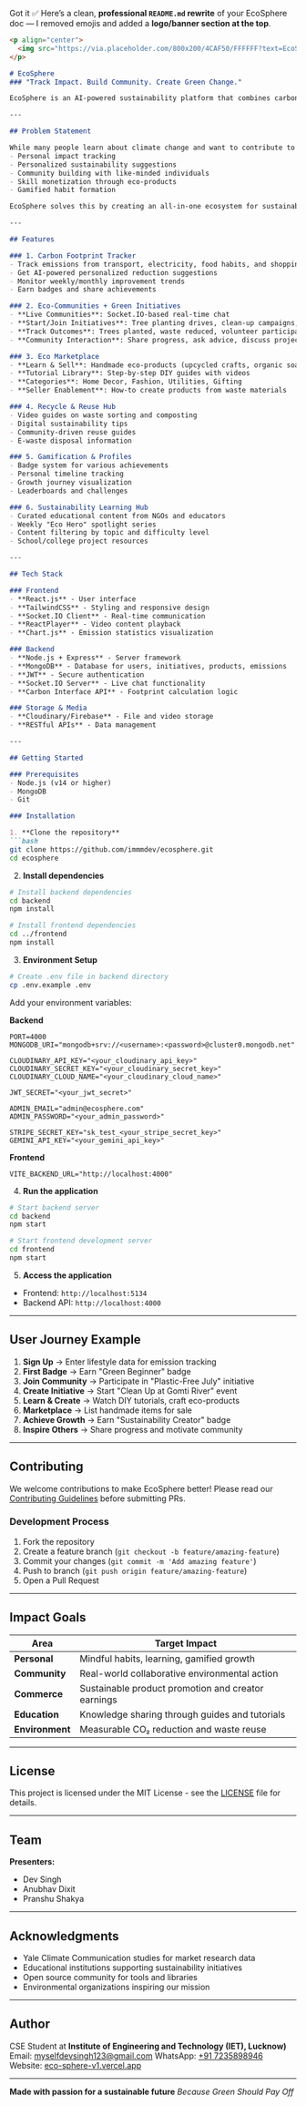 Got it ✅
Here’s a clean, **professional `README.md` rewrite** of your EcoSphere doc — I removed emojis and added a **logo/banner section at the top**.

````markdown
<p align="center">
  <img src="https://via.placeholder.com/800x200/4CAF50/FFFFFF?text=EcoSphere" alt="EcoSphere Logo" />
</p>

# EcoSphere
### "Track Impact. Build Community. Create Green Change."

EcoSphere is an AI-powered sustainability platform that combines carbon tracking, personalized eco-guidance, habit formation with rewards, and skill monetization — making sustainable living simple, engaging, and rewarding for everyone.

---

## Problem Statement

While many people learn about climate change and want to contribute to sustainability, there's no single platform that provides:
- Personal impact tracking
- Personalized sustainability suggestions  
- Community building with like-minded individuals
- Skill monetization through eco-products
- Gamified habit formation

EcoSphere solves this by creating an all-in-one ecosystem for sustainable living.

---

## Features

### 1. Carbon Footprint Tracker
- Track emissions from transport, electricity, food habits, and shopping  
- Get AI-powered personalized reduction suggestions  
- Monitor weekly/monthly improvement trends  
- Earn badges and share achievements  

### 2. Eco-Communities + Green Initiatives
- **Live Communities**: Socket.IO-based real-time chat  
- **Start/Join Initiatives**: Tree planting drives, clean-up campaigns, zero-waste challenges, eco education workshops  
- **Track Outcomes**: Trees planted, waste reduced, volunteer participation  
- **Community Interaction**: Share progress, ask advice, discuss projects  

### 3. Eco Marketplace
- **Learn & Sell**: Handmade eco-products (upcycled crafts, organic soaps, etc.)  
- **Tutorial Library**: Step-by-step DIY guides with videos  
- **Categories**: Home Decor, Fashion, Utilities, Gifting  
- **Seller Enablement**: How-to create products from waste materials  

### 4. Recycle & Reuse Hub
- Video guides on waste sorting and composting  
- Digital sustainability tips  
- Community-driven reuse guides  
- E-waste disposal information  

### 5. Gamification & Profiles
- Badge system for various achievements  
- Personal timeline tracking  
- Growth journey visualization  
- Leaderboards and challenges  

### 6. Sustainability Learning Hub
- Curated educational content from NGOs and educators  
- Weekly "Eco Hero" spotlight series  
- Content filtering by topic and difficulty level  
- School/college project resources  

---

## Tech Stack

### Frontend
- **React.js** - User interface  
- **TailwindCSS** - Styling and responsive design  
- **Socket.IO Client** - Real-time communication  
- **ReactPlayer** - Video content playback  
- **Chart.js** - Emission statistics visualization  

### Backend
- **Node.js + Express** - Server framework  
- **MongoDB** - Database for users, initiatives, products, emissions  
- **JWT** - Secure authentication  
- **Socket.IO Server** - Live chat functionality  
- **Carbon Interface API** - Footprint calculation logic  

### Storage & Media
- **Cloudinary/Firebase** - File and video storage  
- **RESTful APIs** - Data management  

---

## Getting Started

### Prerequisites
- Node.js (v14 or higher)  
- MongoDB  
- Git  

### Installation

1. **Clone the repository**
```bash
git clone https://github.com/immmdev/ecosphere.git
cd ecosphere
````

2. **Install dependencies**

```bash
# Install backend dependencies
cd backend
npm install

# Install frontend dependencies
cd ../frontend
npm install
```

3. **Environment Setup**

```bash
# Create .env file in backend directory
cp .env.example .env
```

Add your environment variables:

**Backend**

```env
PORT=4000
MONGODB_URI="mongodb+srv://<username>:<password>@cluster0.mongodb.net"

CLOUDINARY_API_KEY="<your_cloudinary_api_key>"
CLOUDINARY_SECRET_KEY="<your_cloudinary_secret_key>"
CLOUDINARY_CLOUD_NAME="<your_cloudinary_cloud_name>"

JWT_SECRET="<your_jwt_secret>"

ADMIN_EMAIL="admin@ecosphere.com"
ADMIN_PASSWORD="<your_admin_password>"

STRIPE_SECRET_KEY="sk_test_<your_stripe_secret_key>"
GEMINI_API_KEY="<your_gemini_api_key>"
```

**Frontend**

```env
VITE_BACKEND_URL="http://localhost:4000"
```

4. **Run the application**

```bash
# Start backend server
cd backend
npm start

# Start frontend development server
cd frontend
npm start
```

5. **Access the application**

* Frontend: `http://localhost:5134`
* Backend API: `http://localhost:4000`

---

## User Journey Example

1. **Sign Up** → Enter lifestyle data for emission tracking
2. **First Badge** → Earn "Green Beginner" badge
3. **Join Community** → Participate in "Plastic-Free July" initiative
4. **Create Initiative** → Start "Clean Up at Gomti River" event
5. **Learn & Create** → Watch DIY tutorials, craft eco-products
6. **Marketplace** → List handmade items for sale
7. **Achieve Growth** → Earn "Sustainability Creator" badge
8. **Inspire Others** → Share progress and motivate community

---

## Contributing

We welcome contributions to make EcoSphere better! Please read our [Contributing Guidelines](CONTRIBUTING.md) before submitting PRs.

### Development Process

1. Fork the repository
2. Create a feature branch (`git checkout -b feature/amazing-feature`)
3. Commit your changes (`git commit -m 'Add amazing feature'`)
4. Push to branch (`git push origin feature/amazing-feature`)
5. Open a Pull Request

---

## Impact Goals

| Area            | Target Impact                                      |
| --------------- | -------------------------------------------------- |
| **Personal**    | Mindful habits, learning, gamified growth          |
| **Community**   | Real-world collaborative environmental action      |
| **Commerce**    | Sustainable product promotion and creator earnings |
| **Education**   | Knowledge sharing through guides and tutorials     |
| **Environment** | Measurable CO₂ reduction and waste reuse           |

---

## License

This project is licensed under the MIT License - see the [LICENSE](LICENSE) file for details.

---

## Team

**Presenters:**

* Dev Singh
* Anubhav Dixit
* Pranshu Shakya

---

## Acknowledgments

* Yale Climate Communication studies for market research data
* Educational institutions supporting sustainability initiatives
* Open source community for tools and libraries
* Environmental organizations inspiring our mission

---

## Author

CSE Student at **Institute of Engineering and Technology (IET), Lucknow)**
Email: [myselfdevsingh123@gmail.com](mailto:myselfdevsingh123@gmail.com)
WhatsApp: [+91 7235898946](https://wa.me/917235898946)
Website: [eco-sphere-v1.vercel.app](https://eco-sphere-v1.vercel.app/)

---

**Made with passion for a sustainable future**
*Because Green Should Pay Off*

```
